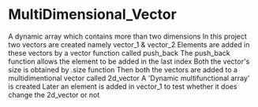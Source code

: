# MultiDimensional_Vector
A dynamic array which contains more than two dimensions
In this project two vectors are created namely vector_1 & vector_2 
Elements are added in these vectors by a vector function called push_back
The push_back function allows the element to be added in the last index
Both the vector's size is obtained by .size function
Then both the vectors are added to a multidimentional vector called 2d_vector
A 'Dynamic multifunctional array' is created
Later an element is added in vector_1 to test whether it does change the 2d_vector or not

